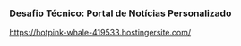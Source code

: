 ### **Desafio Técnico: Portal de Notícias Personalizado**

https://hotpink-whale-419533.hostingersite.com/
